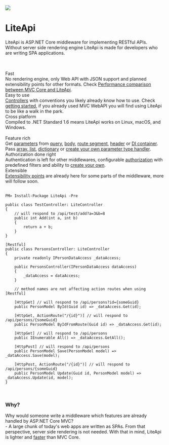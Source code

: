 ﻿---
Author: stanac
CreatedDate: 2017-03-30
Tags: home welcome initial
Title: none
RenderTitle: false
EditedBy: milan
EditedDate: 2017-04-06 
IsHtml: true
---


<div class='row'>
    <div class="col-md-3 col-md-offset-1 text-center">
        <img src='/content/imgs/logo-w.svg' />
    </div>
    <div class="col-md-5">
        <h1>LiteApi</h1>
        <p>
            LiteApi is ASP.NET Core middleware for implementing RESTful APIs.
            <br />
            Without server side rendering engine LiteApi is made for developers who are writing SPA applications.
        </p>
    </div>
</div>

<div class='row'>&nbsp;</div>
<div class='row'>&nbsp;</div>

<div class='row'>

<div class='col-md-4'>
<span class='sub'>Fast</span>
<br/>
No rendering engine, only Web API with JSON support and planned extensibility points for other formats.
Check <a href="/docs/performance">Performance comparison between MVC Core and LiteApi</a>.
</div>

<div class='col-md-4'>
<span class='sub'>Easy to use</span>
<br/>
<a href="/docs/controller-and-action-matching">Controllers</a> with conventions you 
likely already know how to use. Check <a href="/getting-started">getting started</a>, 
if you already used MVC WebAPI you will find
using LiteApi to be like a walk in the park.
</div>

<div class='col-md-4'>
<span class='sub'>Cross platform</span>
<br/>
Compiled to .NET Standard 1.6 means LiteApi works on Linux, macOS, and Windows.
</div>

</div>

<div class='row'>&nbsp;</div>

<div class='row'>

<div class='col-md-4'>
<span class='sub'>Feature rich</span>
<br/>
Get <a href="/docs/parameter-retrieving">parameters</a> from
<a href="/docs/parameter-retrieving-from-query">query</a>, 
<a href="/docs/parameter-retrieving-from-body">body</a>, 
<a href="/docs/parameter-retrieving-from-route-segment">route segment</a>,
<a href="/docs/parameter-retrieving-from-header">header</a> or
<a href="/docs/parameter-retrieving-from-service-provider">DI container</a>. 
Pass 
<a href="/docs/parameters-retrieving-collections">array, list</a>, 
<a href="/docs/parameters-retrieving-dictionaries">dictionary</a> or 
<a href="/docs/custom-parameter-provider">create your own parameter type handler</a>.
</div>

<div class='col-md-4'>
<span class='sub'>Authorization done right</span>
<br/>
Authentication is left for other middlewares, configurable 
<a href="/docs/authorization">authorization</a> with predefined filters 
and ability to <a href="/docs/custom-authorization">create your own</a>.
</div>

<div class='col-md-4'>
<span class='sub'>Extensible</span>
<br/>
<a href="/docs/extensibility-points">Extensibility points</a> are already here for some parts of the middleware, 
more will follow soon.
</div>

</div>

<div class='row'>&nbsp;</div>

<div class='row'>
<div class='col-md-8 col-md-offset-2'>
<pre><code>PM> Install-Package LiteApi -Pre</code></pre>

<pre><code class="language-csharp">public class TestController: LiteController
{
    // will respond to /api/test/add?a=3&b=8
    public int Add(int a, int b)
    {
        return a + b;
    }
}</code></pre>

<pre><code class="language-csharp">[Restful]
public class PersonsController: LiteController
{
    private readonly IPersonDataAccess _dataAccess;

    public PersonsController(IPersonDataAccess dataAccess)
    {
        _dataAccess = dataAccess;
    }

    // method names are not affecting action routes when using [Restful]

    [HttpGet] // will respond to /api/persons?id={someGuid}
    public PersonModel ById(Guid id) => _dataAccess.Get(id);

    [HttpGet, ActionRoute("/{id}")] // will respond to /api/persons/{someGuid}
    public PersonModel ByIdFromRoute(Guid id) => _dataAccess.Get(id);

    [HttpGet] // will respond to /api/persons
    public IEnumerable<PersonModel> All() => _dataAccess.GetAll();

    [HttpPost] // will respond to /api/persons
    public PersonModel Save(PersonModel model) => _dataAccess.Save(model);

    [HttpPost, ActionRoute("/{id}")] // will respond to /api/persons/{someGuid}
    public PersonModel Update(Guid id, PersonModel model) => _dataAccess.Update(id, model);
}</code></pre>

<!--<pre><code class="language-csharp">[ControllerRoute("/api/v2/ops")]
public class OperationsController : LiteController
{
    // will respond to /api/v2/ops/3/plus/8
    [ActionRoute("/{a}/plus/{b}")]
    [HttpGet] // [HttpGet] is optional, by default it's GET, otherwise you can use [HttpPost], [HttpPut] or [HttpDelete]
    public int Add(int a, int b) => a + b;
    
    // will respond to /api/v2/ops/sum?ints=3&ints=6&ints=4
    public int Sum(IEnumerable<int> ints) => ints.Sum();
    
    // will respond to /api/v2/ops/join?a.1=one&a.3=three&b.2=two
    public IDictionary<int, string> Join(IDictionary<int, string> a, Dictionary<int, string> b)
    {
        Dictionary<int, string> c = new Dictionary<int, string>();
        foreach (var keyValue in a)
        {
            c[keyValue.Key] = keyValue.Value;
        }
        foreach (var keyValue in b)
        {
            c[keyValue.Key] = keyValue.Value;
        }
        return c;
    }

}</code></pre>-->

</div>
</div>

<div class='row'>&nbsp;</div>

<div class='row'>
<div class='col-md-8 col-md-offset-2'>
<h3>Why?</h3>
Why would someone write a middleware which features are already handled by ASP.NET Core MVC? <br/>
- A large chunk of today's web apps are written as SPAs. From that perspective, server side rendering is not needed.
With that in mind, LiteApi is lighter and <a href="/docs/performance">faster</a> than MVC Core.
</div>
</div>